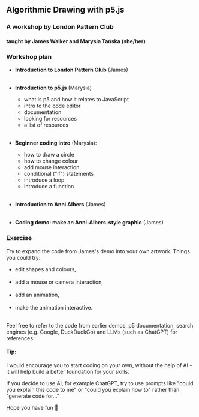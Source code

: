 ## Algorithmic Drawing with p5.js
### A workshop by London Pattern Club

#### taught by James Walker and Marysia Tańska (she/her)

### Workshop plan
- **Introduction to London Pattern Club** (James)<br><br>
- **Introduction to p5.js** (Marysia)
	- what is p5 and how it relates to JavaScript
	- intro to the code editor
	- documentation
	- looking for resources
	- a list of resources<br><br>
  
- **Beginner coding intro** (Marysia):
	- how to draw a circle
	- how to change colour
	- add mouse interaction
    - conditional ("if") statements
	- introduce a loop
	- introduce a function<br><br>
- **Introduction to Anni Albers** (James)<br><br>
- **Coding demo: make an Anni-Albers-style graphic** (James)

### Exercise
Try to expand the code from James's demo into your own artwork. Things you could try:
- edit shapes and colours,<br><br>
- add a mouse or camera interaction,<br><br>
- add an animation,<br><br>
- make the animation interactive.<br><br>

Feel free to refer to the code from earlier demos, p5 documentation, search engines (e.g. Google, DuckDuckGo) and LLMs (such as ChatGPT) for references.

#### Tip:
I would encourage you to start coding on your own, without the help of AI - it will help build a better foundation for your skills.

If you decide to use AI, for example ChatGPT, try to use prompts like "could you explain this code to me" or "could you explain how to" rather than "generate code for..."

Hope you have fun 👾